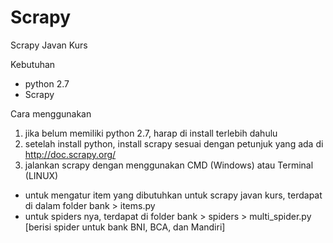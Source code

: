 # Scrapy
Scrapy Javan Kurs

Kebutuhan
- python 2.7
- Scrapy

Cara menggunakan
1. jika belum memiliki python 2.7, harap di install terlebih dahulu
2. setelah install python, install scrapy sesuai dengan petunjuk yang ada di http://doc.scrapy.org/
3. jalankan scrapy dengan menggunakan CMD (Windows) atau Terminal (LINUX)

- untuk mengatur item yang dibutuhkan untuk scrapy javan kurs, terdapat di dalam folder bank > items.py
- untuk spiders nya, terdapat di folder bank > spiders > multi_spider.py [berisi spider untuk bank BNI, BCA, dan Mandiri]
